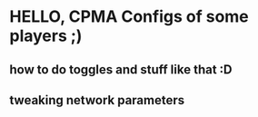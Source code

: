 # HELLO, CPMA Configs of some players ;)

## how to do toggles and stuff like that :D

## tweaking network parameters
